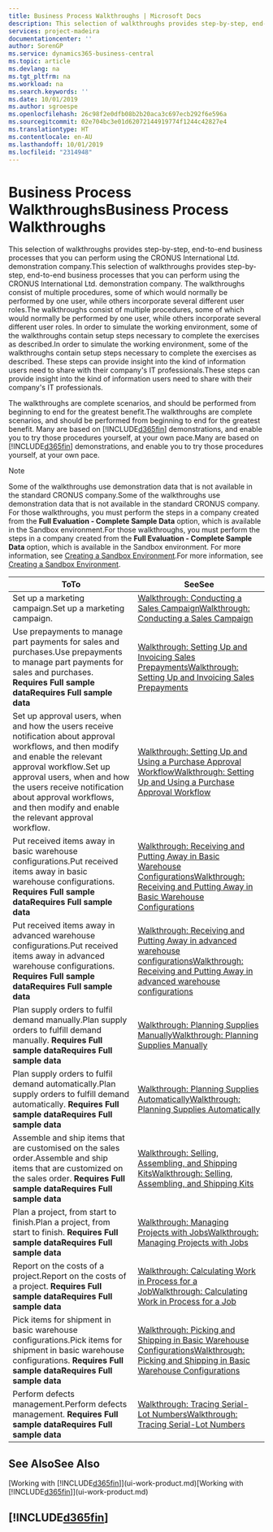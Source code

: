 ```yaml
---
title: Business Process Walkthroughs | Microsoft Docs
description: This selection of walkthroughs provides step-by-step, end-to-end business processes that you can perform using the CRONUS International Ltd. demonstration company. The walkthroughs consist of multiple procedures, some of which would normally be performed by one user, while others incorporate several different user roles. In order to simulate the working environment, some of the walkthroughs contain setup steps necessary to complete the exercises as described. These steps can provide insight into the kind of information users need to share with their company's IT professionals.
services: project-madeira
documentationcenter: ''
author: SorenGP
ms.service: dynamics365-business-central
ms.topic: article
ms.devlang: na
ms.tgt_pltfrm: na
ms.workload: na
ms.search.keywords: ''
ms.date: 10/01/2019
ms.author: sgroespe
ms.openlocfilehash: 26c98f2e0dfb08b2b20aca3c697ecb292f6e596a
ms.sourcegitcommit: 02e704bc3e01d62072144919774f1244c42827e4
ms.translationtype: HT
ms.contentlocale: en-AU
ms.lasthandoff: 10/01/2019
ms.locfileid: "2314948"
---
```

# <a name="business-process-walkthroughs"></a><span data-ttu-id="7bfda-106">Business Process Walkthroughs</span><span class="sxs-lookup"><span data-stu-id="7bfda-106">Business Process Walkthroughs</span></span>
<span data-ttu-id="7bfda-107">This selection of walkthroughs provides step-by-step, end-to-end business processes that you can perform using the CRONUS International Ltd. demonstration company.</span><span class="sxs-lookup"><span data-stu-id="7bfda-107">This selection of walkthroughs provides step-by-step, end-to-end business processes that you can perform using the CRONUS International Ltd. demonstration company.</span></span> <span data-ttu-id="7bfda-108">The walkthroughs consist of multiple procedures, some of which would normally be performed by one user, while others incorporate several different user roles.</span><span class="sxs-lookup"><span data-stu-id="7bfda-108">The walkthroughs consist of multiple procedures, some of which would normally be performed by one user, while others incorporate several different user roles.</span></span> <span data-ttu-id="7bfda-109">In order to simulate the working environment, some of the walkthroughs contain setup steps necessary to complete the exercises as described.</span><span class="sxs-lookup"><span data-stu-id="7bfda-109">In order to simulate the working environment, some of the walkthroughs contain setup steps necessary to complete the exercises as described.</span></span> <span data-ttu-id="7bfda-110">These steps can provide insight into the kind of information users need to share with their company's IT professionals.</span><span class="sxs-lookup"><span data-stu-id="7bfda-110">These steps can provide insight into the kind of information users need to share with their company's IT professionals.</span></span>  

 <span data-ttu-id="7bfda-111">The walkthroughs are complete scenarios, and should be performed from beginning to end for the greatest benefit.</span><span class="sxs-lookup"><span data-stu-id="7bfda-111">The walkthroughs are complete scenarios, and should be performed from beginning to end for the greatest benefit.</span></span> <span data-ttu-id="7bfda-112">Many are based on [!INCLUDE[d365fin](includes/d365fin_md.md)] demonstrations, and enable you to try those procedures yourself, at your own pace.</span><span class="sxs-lookup"><span data-stu-id="7bfda-112">Many are based on [!INCLUDE[d365fin](includes/d365fin_md.md)] demonstrations, and enable you to try those procedures yourself, at your own pace.</span></span>  

> [!NOTE]
> <span data-ttu-id="7bfda-113">Some of the walkthroughs use demonstration data that is not available in the standard CRONUS company.</span><span class="sxs-lookup"><span data-stu-id="7bfda-113">Some of the walkthroughs use demonstration data that is not available in the standard CRONUS company.</span></span> <span data-ttu-id="7bfda-114">For those walkthroughs, you must perform the steps in a company created from the **Full Evaluation - Complete Sample Data** option, which is available in the Sandbox environment.</span><span class="sxs-lookup"><span data-stu-id="7bfda-114">For those walkthroughs, you must perform the steps in a company created from the **Full Evaluation - Complete Sample Data** option, which is available in the Sandbox environment.</span></span> <span data-ttu-id="7bfda-115">For more information, see [Creating a Sandbox Environment](across-how-create-sandbox-environment.md).</span><span class="sxs-lookup"><span data-stu-id="7bfda-115">For more information, see [Creating a Sandbox Environment](across-how-create-sandbox-environment.md).</span></span>

|<span data-ttu-id="7bfda-116">To</span><span class="sxs-lookup"><span data-stu-id="7bfda-116">To</span></span>|<span data-ttu-id="7bfda-117">See</span><span class="sxs-lookup"><span data-stu-id="7bfda-117">See</span></span>|  
|--------|---------|  
|<span data-ttu-id="7bfda-118">Set up a marketing campaign.</span><span class="sxs-lookup"><span data-stu-id="7bfda-118">Set up a marketing campaign.</span></span>|[<span data-ttu-id="7bfda-119">Walkthrough: Conducting a Sales Campaign</span><span class="sxs-lookup"><span data-stu-id="7bfda-119">Walkthrough: Conducting a Sales Campaign</span></span>](walkthrough-conducting-a-sales-campaign.md)|  
|<span data-ttu-id="7bfda-120">Use prepayments to manage part payments for sales and purchases.</span><span class="sxs-lookup"><span data-stu-id="7bfda-120">Use prepayments to manage part payments for sales and purchases.</span></span> <span data-ttu-id="7bfda-121">**Requires Full sample data**</span><span class="sxs-lookup"><span data-stu-id="7bfda-121">**Requires Full sample data**</span></span> |[<span data-ttu-id="7bfda-122">Walkthrough: Setting Up and Invoicing Sales Prepayments</span><span class="sxs-lookup"><span data-stu-id="7bfda-122">Walkthrough: Setting Up and Invoicing Sales Prepayments</span></span>](walkthrough-setting-up-and-invoicing-sales-prepayments.md)|  
|<span data-ttu-id="7bfda-123">Set up approval users, when and how the users receive notification about approval workflows, and then modify and enable the relevant approval workflow.</span><span class="sxs-lookup"><span data-stu-id="7bfda-123">Set up approval users, when and how the users receive notification about approval workflows, and then modify and enable the relevant approval workflow.</span></span>|[<span data-ttu-id="7bfda-124">Walkthrough: Setting Up and Using a Purchase Approval Workflow</span><span class="sxs-lookup"><span data-stu-id="7bfda-124">Walkthrough: Setting Up and Using a Purchase Approval Workflow</span></span>](walkthrough-setting-up-and-using-a-purchase-approval-workflow.md)|  
|<span data-ttu-id="7bfda-125">Put received items away in basic warehouse configurations.</span><span class="sxs-lookup"><span data-stu-id="7bfda-125">Put received items away in basic warehouse configurations.</span></span> <span data-ttu-id="7bfda-126">**Requires Full sample data**</span><span class="sxs-lookup"><span data-stu-id="7bfda-126">**Requires Full sample data**</span></span>|[<span data-ttu-id="7bfda-127">Walkthrough: Receiving and Putting Away in Basic Warehouse Configurations</span><span class="sxs-lookup"><span data-stu-id="7bfda-127">Walkthrough: Receiving and Putting Away in Basic Warehouse Configurations</span></span>](walkthrough-receiving-and-putting-away-in-basic-warehousing.md)|  
|<span data-ttu-id="7bfda-128">Put received items away in advanced warehouse configurations.</span><span class="sxs-lookup"><span data-stu-id="7bfda-128">Put received items away in advanced warehouse configurations.</span></span> <span data-ttu-id="7bfda-129">**Requires Full sample data**</span><span class="sxs-lookup"><span data-stu-id="7bfda-129">**Requires Full sample data**</span></span>|[<span data-ttu-id="7bfda-130">Walkthrough: Receiving and Putting Away in advanced warehouse configurations</span><span class="sxs-lookup"><span data-stu-id="7bfda-130">Walkthrough: Receiving and Putting Away in advanced warehouse configurations</span></span>](walkthrough-receiving-and-putting-away-in-advanced-warehousing.md)|  
|<span data-ttu-id="7bfda-131">Plan supply orders to fulfil demand manually.</span><span class="sxs-lookup"><span data-stu-id="7bfda-131">Plan supply orders to fulfill demand manually.</span></span> <span data-ttu-id="7bfda-132">**Requires Full sample data**</span><span class="sxs-lookup"><span data-stu-id="7bfda-132">**Requires Full sample data**</span></span>|[<span data-ttu-id="7bfda-133">Walkthrough: Planning Supplies Manually</span><span class="sxs-lookup"><span data-stu-id="7bfda-133">Walkthrough: Planning Supplies Manually</span></span>](walkthrough-planning-supplies-manually.md)|  
|<span data-ttu-id="7bfda-134">Plan supply orders to fulfil demand automatically.</span><span class="sxs-lookup"><span data-stu-id="7bfda-134">Plan supply orders to fulfill demand automatically.</span></span> <span data-ttu-id="7bfda-135">**Requires Full sample data**</span><span class="sxs-lookup"><span data-stu-id="7bfda-135">**Requires Full sample data**</span></span>|[<span data-ttu-id="7bfda-136">Walkthrough: Planning Supplies Automatically</span><span class="sxs-lookup"><span data-stu-id="7bfda-136">Walkthrough: Planning Supplies Automatically</span></span>](walkthrough-planning-supplies-automatically.md)|  
|<span data-ttu-id="7bfda-137">Assemble and ship items that are customised on the sales order.</span><span class="sxs-lookup"><span data-stu-id="7bfda-137">Assemble and ship items that are customized on the sales order.</span></span> <span data-ttu-id="7bfda-138">**Requires Full sample data**</span><span class="sxs-lookup"><span data-stu-id="7bfda-138">**Requires Full sample data**</span></span>|[<span data-ttu-id="7bfda-139">Walkthrough: Selling, Assembling, and Shipping Kits</span><span class="sxs-lookup"><span data-stu-id="7bfda-139">Walkthrough: Selling, Assembling, and Shipping Kits</span></span>](walkthrough-selling-assembling-and-shipping-kits.md)|  
|<span data-ttu-id="7bfda-140">Plan a project, from start to finish.</span><span class="sxs-lookup"><span data-stu-id="7bfda-140">Plan a project, from start to finish.</span></span> <span data-ttu-id="7bfda-141">**Requires Full sample data**</span><span class="sxs-lookup"><span data-stu-id="7bfda-141">**Requires Full sample data**</span></span>|[<span data-ttu-id="7bfda-142">Walkthrough: Managing Projects with Jobs</span><span class="sxs-lookup"><span data-stu-id="7bfda-142">Walkthrough: Managing Projects with Jobs</span></span>](walkthrough-managing-projects-with-jobs.md)|  
|<span data-ttu-id="7bfda-143">Report on the costs of a project.</span><span class="sxs-lookup"><span data-stu-id="7bfda-143">Report on the costs of a project.</span></span> <span data-ttu-id="7bfda-144">**Requires Full sample data**</span><span class="sxs-lookup"><span data-stu-id="7bfda-144">**Requires Full sample data**</span></span>|[<span data-ttu-id="7bfda-145">Walkthrough: Calculating Work in Process for a Job</span><span class="sxs-lookup"><span data-stu-id="7bfda-145">Walkthrough: Calculating Work in Process for a Job</span></span>](walkthrough-calculating-work-in-process-for-a-job.md)|  
|<span data-ttu-id="7bfda-146">Pick items for shipment in basic warehouse configurations.</span><span class="sxs-lookup"><span data-stu-id="7bfda-146">Pick items for shipment in basic warehouse configurations.</span></span> <span data-ttu-id="7bfda-147">**Requires Full sample data**</span><span class="sxs-lookup"><span data-stu-id="7bfda-147">**Requires Full sample data**</span></span>|[<span data-ttu-id="7bfda-148">Walkthrough: Picking and Shipping in Basic Warehouse Configurations</span><span class="sxs-lookup"><span data-stu-id="7bfda-148">Walkthrough: Picking and Shipping in Basic Warehouse Configurations</span></span>](walkthrough-picking-and-shipping-in-basic-warehousing.md)|  
|<span data-ttu-id="7bfda-149">Perform defects management.</span><span class="sxs-lookup"><span data-stu-id="7bfda-149">Perform defects management.</span></span> <span data-ttu-id="7bfda-150">**Requires Full sample data**</span><span class="sxs-lookup"><span data-stu-id="7bfda-150">**Requires Full sample data**</span></span>|[<span data-ttu-id="7bfda-151">Walkthrough: Tracing Serial-Lot Numbers</span><span class="sxs-lookup"><span data-stu-id="7bfda-151">Walkthrough: Tracing Serial-Lot Numbers</span></span>](walkthrough-tracing-serial-lot-numbers.md)|  

## <a name="see-also"></a><span data-ttu-id="7bfda-152">See Also</span><span class="sxs-lookup"><span data-stu-id="7bfda-152">See Also</span></span>
<span data-ttu-id="7bfda-153">[Working with [!INCLUDE[d365fin](includes/d365fin_md.md)]](ui-work-product.md)</span><span class="sxs-lookup"><span data-stu-id="7bfda-153">[Working with [!INCLUDE[d365fin](includes/d365fin_md.md)]](ui-work-product.md)</span></span>  

## [!INCLUDE[d365fin](includes/free_trial_md.md)]  
